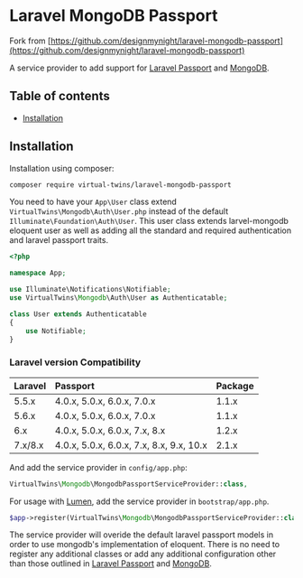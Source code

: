 Laravel MongoDB Passport
===============

Fork from [https://github.com/designmynight/laravel-mongodb-passport](https://github.com/designmynight/laravel-mongodb-passport)

A service provider to add support for [Laravel Passport](https://github.com/laravel/passport) and [MongoDB](https://github.com/jenssegers/laravel-mongodb).

Table of contents
-----------------
* [Installation](#installation)

Installation
------------

Installation using composer:

```sh
composer require virtual-twins/laravel-mongodb-passport
```

You need to have your `App\User` class extend `VirtualTwins\Mongodb\Auth\User.php` instead of the default `Illuminate\Foundation\Auth\User`. This user class extends larvel-mongodb eloquent user as well as adding all the standard and required authentication and laravel passport traits.

```php
<?php

namespace App;

use Illuminate\Notifications\Notifiable;
use VirtualTwins\Mongodb\Auth\User as Authenticatable;

class User extends Authenticatable
{
    use Notifiable;
}
```

### Laravel version Compatibility

 Laravel  | Passport                                 | Package
:---------|:-----------------------------------------|:----------
 5.5.x    | 4.0.x, 5.0.x, 6.0.x, 7.0.x               | 1.1.x
 5.6.x    | 4.0.x, 5.0.x, 6.0.x, 7.0.x               | 1.1.x
 6.x      | 4.0.x, 5.0.x, 6.0.x, 7.x, 8.x            | 1.2.x
 7.x/8.x  | 4.0.x, 5.0.x, 6.0.x, 7.x, 8.x, 9.x, 10.x | 2.1.x
  
And add the service provider in `config/app.php`:

```php
VirtualTwins\Mongodb\MongodbPassportServiceProvider::class,
```

For usage with [Lumen](http://lumen.laravel.com), add the service provider in `bootstrap/app.php`.

```php
$app->register(VirtualTwins\Mongodb\MongodbPassportServiceProvider::class);
```

The service provider will overide the default laravel passport models in order to use mongodb's implementation of eloquent. There is no need to register any additional classes or add any additional configuration other than those outlined in [Laravel Passport](https://github.com/laravel/passport) and [MongoDB](https://github.com/jenssegers/laravel-mongodb).
